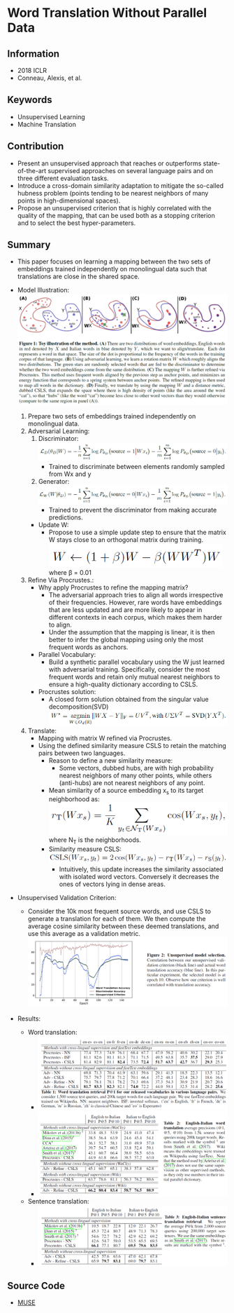 # Word Translation Without Parallel Data
## Information
- 2018 ICLR
- Conneau, Alexis, et al.

## Keywords
- Unsupervised Learning
- Machine Translation

## Contribution
- Present an unsupervised approach that reaches or outperforms state-of-the-art supervised approaches on several language pairs and on three different evaluation tasks.
- Introduce a cross-domain similarity adaptation to mitigate the so-called hubness problem (points tending to be nearest neighbors of many points in high-dimensional spaces).
- Propose an unsupervised criterion that is highly correlated with the quality of the mapping, that can be used both as a stopping criterion and to select the best hyper-parameters.

## Summary
- This paper focuses on learning a mapping between the two sets of embeddings trained independently on monolingual data such that translations are close in the shared space.
- Model Illustration:
	![Model Illustration](pic/Word_Translation_Without_Parallel_Data_fig1.PNG)
	1. Prepare two sets of embeddings trained independently on monolingual data.
	2. Adversarial Learning:
		1. Discriminator:
			![Discriminator objective](pic/Word_Translation_Without_Parallel_Data_fig2.PNG)
			- Trained to discriminate between elements randomly sampled from Wx and y
		2. Generator:
			![Mapping objective](pic/Word_Translation_Without_Parallel_Data_fig3.PNG)
			- Trained to prevent the discriminator from making accurate predictions.
		- Update W:
			- Propose to use a simple update step to ensure that the matrix W stays close to an orthogonal matrix during training.
			![Update W](pic/Word_Translation_Without_Parallel_Data_fig7.PNG)
			where β = 0.01
	3. Refine Via Procrustes.:
		- Why apply Procrustes to refine the mapping matrix?
			- The adversarial approach tries to align all words irrespective of their frequencies. However, rare words have embeddings that are less updated and are more likely to appear in different contexts in each corpus, which makes them harder to align.
			- Under the assumption that the mapping is linear, it is then better to infer the global mapping using only the most frequent words as anchors.
		- Parallel Vocabulary:
			- Build a synthetic parallel vocabulary using the W just learned with adversarial training. Specifically, consider the most frequent words and retain only mutual nearest neighbors to ensure a high-quality dictionary according to CSLS.
		- Procrustes solution:
			- A closed form solution obtained from the singular value decomposition(SVD)
				![Procrustes solution](pic/Word_Translation_Without_Parallel_Data_fig4.PNG)
	4. Translate:
		- Mapping with matrix W refined via Procrustes.
		- Using the defined similarity measure CSLS to retain the matching pairs between two languages.
			- Reason to define a new similarity measure:
				- Some vectors, dubbed hubs, are with high probability nearest neighbors of many other points, while others (anti-hubs) are not nearest neighbors of any point.
			- Mean similarity of a source embedding x<sub>s</sub> to its target neighborhood as:
				![Mean similarity](pic/Word_Translation_Without_Parallel_Data_fig5.PNG) 
				where N<sub>T</sub> is the neighborhoods.
			- Similarity measure CSLS:
				![Similarity measure CSLS](pic/Word_Translation_Without_Parallel_Data_fig6.PNG) 
				- Intuitively, this update increases the similarity associated with isolated word vectors. Conversely it decreases the ones of vectors lying in dense areas.

- Unsupervised Validation Criterion:
	- Consider the 10k most frequent source words, and use CSLS to generate a translation for each of them. We then compute the average cosine similarity between these deemed translations, and use this average as a validation metric.
	![Unsupervised Validation Criterion](pic/Word_Translation_Without_Parallel_Data_fig8.PNG)

- Results:
	- Word translation:
		- ![Results of Word translation](pic/Word_Translation_Without_Parallel_Data_fig9.PNG)
		- ![Results of English-Italian Word translation](pic/Word_Translation_Without_Parallel_Data_fig10.PNG)
	- Sentence translation:
		- ![Results of English-Italian Sentence translation](pic/Word_Translation_Without_Parallel_Data_fig11.PNG)

## Source Code
- [MUSE](https://github.com/facebookresearch/MUSE)